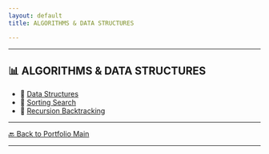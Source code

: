 ```yaml
---
layout: default
title: ALGORITHMS & DATA STRUCTURES

---
```



---

## 📊 ALGORITHMS & DATA STRUCTURES

- 🔗 [Data Structures](/study/algorithms-and-data-structures/data-structures)
- 🔗 [Sorting Search](/study/algorithms-and-data-structures/sorting-search)
- 🔗 [Recursion Backtracking](/study/algorithms-and-data-structures/recursion-backtracking)

---
[🔙 Back to Portfolio Main](../index.md)

---

